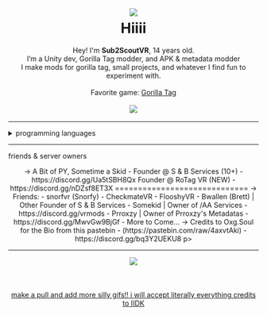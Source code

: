 <h1 align="center">
  <img src="https://media1.giphy.com/media/v1.Y2lkPTZjMDliOTUyYWlvcXByZTBiZXEwaW5hNGVkeTlwNjV0djUzODk4c3dtZG9qeGQ5cCZlcD12MV9naWZzX3NlYXJjaCZjdD1n/g88xUM1rTwjfLhoRYP/giphy.gif" width="40%">
  <br>Hiiii
</h1>

<p align="center">
Hey! I'm <b>Sub2ScoutVR</b>, 14 years old. <br>
I’m a Unity dev, Gorilla Tag modder, and APK & metadata modder<br>
I make mods for gorilla tag, small projects, and whatever I find fun to experiment with.<br><br>
Favorite game: <a href="https://store.steampowered.com/app/1533390/Gorilla_Tag/">Gorilla Tag <br><br><img src="https://shared.akamai.steamstatic.com/store_item_assets/steam/apps/1533390/header.jpg?t=1715638911" width="20%"></a></p>

---

<details>
  <summary>programming languages</summary>
<p align="center">  
  <a href="https://www.w3schools.com/cs/" target="_blank" rel="noreferrer">  
    <img src="https://raw.githubusercontent.com/devicons/devicon/master/icons/csharp/csharp-original.svg" alt="csharp" width="40" height="40"/>  
  </a>  
  <a href="https://www.w3schools.com/css/" target="_blank" rel="noreferrer">  
    <img src="https://raw.githubusercontent.com/devicons/devicon/master/icons/css3/css3-original-wordmark.svg" alt="css3" width="40" height="40"/>  
  </a>  
  <a href="https://www.w3.org/html/" target="_blank" rel="noreferrer">  
    <img src="https://raw.githubusercontent.com/devicons/devicon/master/icons/html5/html5-original-wordmark.svg" alt="html5" width="40" height="40"/>  
  </a>   
  <a href="https://www.python.org" target="_blank" rel="noreferrer">  
    <img src="https://raw.githubusercontent.com/devicons/devicon/master/icons/python/python-original.svg" alt="python" width="40" height="40"/>  
  </a>  
</p>  
</details>

</details>


---


   <summary>friends & server owners<summary>
     
<p align="center">
  -> A Bit of PY, Sometime a Skid
- Founder @ S & B Services (10+) - https://discord.gg/Ua5tSBH8Qx
Founder @  RoTag VR (NEW) - https://discord.gg/nDZsf8ET3X
=============================
-> Friends:
- snorfvr (Snorfy)
- CheckmateVR
- FlooshyVR
- Bwallen (Brett) | Other Founder of S & B Services
- Somekid | Owner of /AA Services - https://discord.gg/vrmods
- Prroxzy | Owner of Prroxzy's Metadatas - https://discord.gg/MwvGw9BjGf
- More to Come...
-> Credits to Oxg.Soul for the Bio from this pastebin - (https://pastebin.com/raw/4axvtAki) - https://discord.gg/bq3Y2UEKU8
p>


---
<p align="center">
  <img src="hyper.gif" height="100">

<p align="center">  
<br><br><a href="https://github.com/Sub2ScoutVR/about-me/pulls">make a pull and add more silly gifs!! i will accept literally everything
credits to IIDK</a>
</p>
